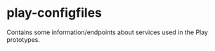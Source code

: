 play-configfiles
================

Contains some information/endpoints about services used in the Play prototypes.